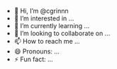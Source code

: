 - 👋 Hi, I’m @cgrinnn
- 👀 I’m interested in ...
- 🌱 I’m currently learning ...
- 💞️ I’m looking to collaborate on ...
- 📫 How to reach me ...
- 😄 Pronouns: ...
- ⚡ Fun fact: ...

<!---
cgrinnn/cgrinnn is a ✨ special ✨ repository because its `README.md` (this file) appears on your GitHub profile.
You can click the Preview link to take a look at your changes.
--->
